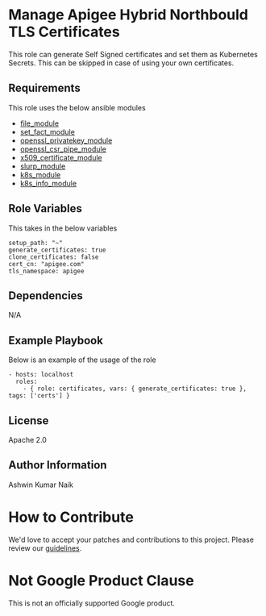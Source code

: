 Manage Apigee Hybrid Northbould TLS Certificates
=========

This role can generate Self Signed certificates and set them as Kubernetes Secrets. This can be skipped in case of using your own certificates.

Requirements
------------

This role uses the below ansible modules
* [file_module](https://docs.ansible.com/ansible/latest/collections/ansible/builtin/file_module.html)
* [set_fact_module](https://docs.ansible.com/ansible/latest/collections/ansible/builtin/set_fact_module.html)
* [openssl_privatekey_module](https://docs.ansible.com/ansible/latest/collections/community/crypto/openssl_privatekey_module.html)
* [openssl_csr_pipe_module](https://docs.ansible.com/ansible/latest/collections/community/crypto/openssl_csr_pipe_module.html)
* [x509_certificate_module](https://docs.ansible.com/ansible/latest/collections/community/crypto/x509_certificate_module.html)
* [slurp_module](https://docs.ansible.com/ansible/latest/collections/ansible/builtin/slurp_module.html)
* [k8s_module](https://docs.ansible.com/ansible/latest/collections/kubernetes/core/k8s_module.html)
* [k8s_info_module](https://docs.ansible.com/ansible/latest/collections/kubernetes/core/k8s_info_module.html)

Role Variables
--------------

This takes in the below variables
```
setup_path: "~"
generate_certificates: true
clone_certificates: false
cert_cn: "apigee.com"
tls_namespace: apigee
```

Dependencies
------------

N/A

Example Playbook
----------------

Below is an example of the usage of the role

    - hosts: localhost
      roles:
        - { role: certificates, vars: { generate_certificates: true }, tags: ['certs'] }

License
-------

Apache 2.0

Author Information
------------------

Ashwin Kumar Naik
<!-- BEGIN Google How To Contribute -->
# How to Contribute

We'd love to accept your patches and contributions to this project. Please review our [guidelines](../../CONTRIBUTING.md).
<!-- END Google How To Contribute -->
<!-- BEGIN Google Required Disclaimer -->

# Not Google Product Clause

This is not an officially supported Google product.
<!-- END Google Required Disclaimer -->